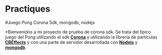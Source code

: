 Practiques
==========

#Juego Pong Corona Sdk, mongodb, nodejs

*Bienvenidos a mi proyecto de prueba de corona sdk. Se trata del típico juego del Pong utilizando el sdk 
**[Corona](http://coronalabs.com/products/corona-sdk/)** y utilizando la libreria de partículas 
**[CBEffects](https://github.com/GymbylCoding/CBEffects)** y con una parte de servidor 
desarrollada con **[Nodejs](http://nodejs.org/)** y **[mongodb](https://www.mongodb.org/)**.

